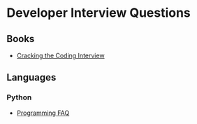 # Developer Interview Questions


## Books
- [Cracking the Coding Interview](https://www.amazon.com/Cracking-Coding-Interview-Programming-Questions/dp/0984782850)


## Languages

### Python
- [Programming FAQ](https://docs.python.org/3.6/faq/programming.html)
